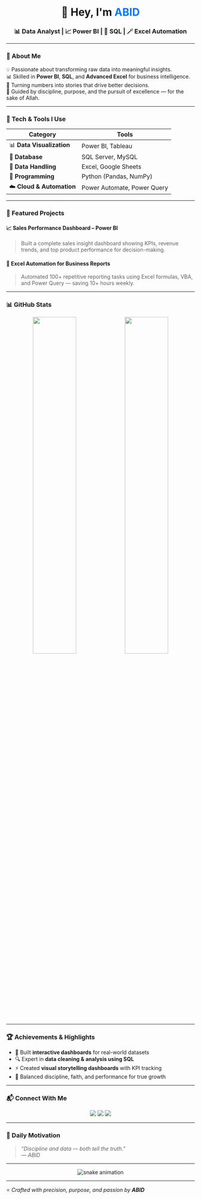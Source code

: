 <h1 align="center">👋 Hey, I'm <span style="color:#0078ff;">ABID</span></h1>
<h3 align="center">📊 Data Analyst | 📈 Power BI | 🧠 SQL | 🪄 Excel Automation</h3>

---

### 🧠 About Me
💡 Passionate about transforming raw data into meaningful insights.  
📊 Skilled in **Power BI**, **SQL**, and **Advanced Excel** for business intelligence.  
🚀 Turning numbers into stories that drive better decisions.  
🕋 Guided by discipline, purpose, and the pursuit of excellence — for the sake of Allah.

---

### 🧰 Tech & Tools I Use
| Category | Tools |
|-----------|--------|
| 📊 **Data Visualization** | Power BI, Tableau |
| 💾 **Database** | SQL Server, MySQL |
| 🧮 **Data Handling** | Excel, Google Sheets |
| 🧠 **Programming** | Python (Pandas, NumPy) |
| ☁️ **Cloud & Automation** | Power Automate, Power Query |

---

### 🚀 Featured Projects
#### 📈 **Sales Performance Dashboard – Power BI**
> Built a complete sales insight dashboard showing KPIs, revenue trends, and top product performance for decision-making.

#### 🧾 **Excel Automation for Business Reports**
> Automated 100+ repetitive reporting tasks using Excel formulas, VBA, and Power Query — saving 10+ hours weekly.

---

### 📊 GitHub Stats
<p align="center">
  <img width="48%" src="https://github-readme-stats.vercel.app/api?username=abid&show_icons=true&theme=radical" />
  <img width="48%" src="https://github-readme-streak-stats.herokuapp.com/?user=abid&theme=radical" />
</p>

---

### 🏆 Achievements & Highlights
- 🧩 Built **interactive dashboards** for real-world datasets  
- 🔍 Expert in **data cleaning & analysis using SQL**  
- ⚡ Created **visual storytelling dashboards** with KPI tracking  
- 🌙 Balanced discipline, faith, and performance for true growth  

---

### 📬 Connect With Me
<p align="center">
  <a href="mailto:yourmail@gmail.com"><img src="https://img.shields.io/badge/Gmail-D14836?style=for-the-badge&logo=gmail&logoColor=white" /></a>
  <a href="https://linkedin.com/in/your-linkedin"><img src="https://img.shields.io/badge/LinkedIn-0078FF?style=for-the-badge&logo=linkedin&logoColor=white" /></a>
  <a href="https://github.com/abid"><img src="https://img.shields.io/badge/GitHub-000000?style=for-the-badge&logo=github&logoColor=white" /></a>
</p>

---

### 🕋 Daily Motivation
> _“Discipline and data — both tell the truth.”_  
> _— ABID_

---

<p align="center">
  <img src="https://github.com/abid/abid/blob/output/github-contribution-grid-snake.svg" alt="snake animation" />
</p>

---

⭐ _Crafted with precision, purpose, and passion by **ABID**_
